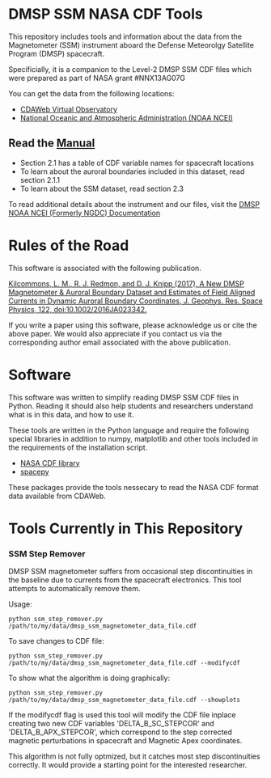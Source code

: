 # DMSP SSM NASA CDF Tools

This repository includes tools and information about the data from the Magnetometer (SSM) instrument 
aboard the Defense Meteorolgy Satellite Program (DMSP) spacecraft.

Specificially, it is a companion to the Level-2 DMSP SSM CDF files which were prepared as part of NASA grant #NNX13AG07G

You can get the data from the following locations: 

* [CDAWeb Virtual Observatory](http://cdaweb.gsfc.nasa.gov/istp_public/)
* [National Oceanic and Atmospheric Administration (NOAA NCEI)](http://satdat.ngdc.noaa.gov/dmsp/)

## Read the [Manual](DMSPSpaceWxSSJSSMSSIESATBDandUsersManual_v1_1.pdf)
* Section 2.1 has a table of CDF variable names for spacecraft locations
* To learn about the auroral boundaries included in this dataset, read section 2.1.1
* To learn about the SSM dataset, read section 2.3

To read additional details about the instrument and our files, visit the [DMSP NOAA NCEI (Formerly NGDC) Documentation](http://satdat.ngdc.noaa.gov/dmsp/docs/)

# Rules of the Road
This software is associated with the following publication.

[Kilcommons, L. M., R. J. Redmon, and D. J. Knipp (2017), A New DMSP Magnetometer & Auroral Boundary Dataset and Estimates of Field Aligned Currents in Dynamic Auroral Boundary Coordinates, J. Geophys. Res. Space Physics, 122, doi:10.1002/2016JA023342.
](http://dx.doi.org/10.1002/2016JA023342)

If you write a paper using this software, please acknowledge us or cite the above paper. We would also appreciate if you contact us via the corresponding author email associated with the above publication.

# Software

This software was written to simplify reading DMSP SSM CDF files in Python. Reading it should also help students and researchers understand what is in this data, and how to use it.

These tools are written in the Python language and require the following special libraries in addition to numpy, matplotlib and other tools included in the requirements of the installation script.

* [NASA CDF library](http://cdf.gsfc.nasa.gov/html/sw_and_docs.html)
* [spacepy](http://spacepy.lanl.gov/index.shtml)

These packages provide the tools nessecary to read the NASA CDF format data available from CDAWeb.

# Tools Currently in This Repository

### SSM Step Remover
DMSP SSM magnetometer suffers from occasional step discontinuities in the baseline due to currents from the spacecraft electronics. This tool attempts to automatically remove them.

Usage:
```
python ssm_step_remover.py /path/to/my/data/dmsp_ssm_magnetometer_data_file.cdf
```
To save changes to CDF file:
```
python ssm_step_remover.py /path/to/my/data/dmsp_ssm_magnetometer_data_file.cdf --modifycdf
```
To show what the algorithm is doing graphically:
```
python ssm_step_remover.py /path/to/my/data/dmsp_ssm_magnetometer_data_file.cdf --showplots
```
If the modifycdf flag is used this tool will modify the CDF file inplace creating two new CDF variables
'DELTA_B_SC_STEPCOR' and 'DELTA_B_APX_STEPCOR',
which correspond to the step corrected magnetic perturbations in spacecraft and Magnetic Apex coordinates.

This algorithm is not fully optmized, but it catches most step discontinuities correctly. It would provide a starting point for the interested researcher.
